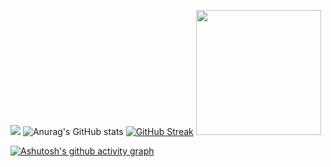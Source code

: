 ![](https://github-profile-summary-cards.vercel.app/api/cards/stats?username=lunfox&theme=tokyonight)
![Anurag's GitHub stats](https://github-readme-stats.vercel.app/api?username=lunfox&show_icons=true&theme=tokyonight)
[![GitHub Streak](http://github-readme-streak-stats.herokuapp.com?user=lunfox&theme=tokyonight&date_format=j%20M%5B%20Y%5D)](https://git.io/streak-stats)
<img src="https://cdn.freelance.ru/download/1285921/fox_sleep_05a.gif" width="200"/>

[![Ashutosh's github activity graph](https://activity-graph.herokuapp.com/graph?username=lunfox)](https://github.com/ashutosh00710/github-readme-activity-graph)
